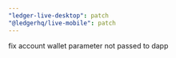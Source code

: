 ```yaml
---
"ledger-live-desktop": patch
"@ledgerhq/live-mobile": patch
---
```


fix account wallet parameter not passed to dapp

